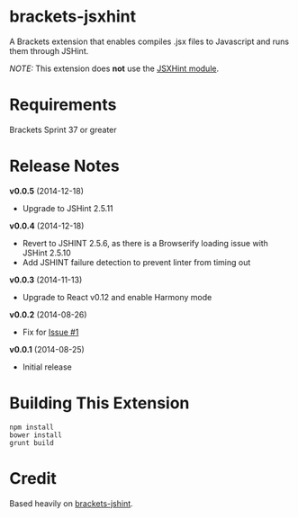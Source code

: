 brackets-jsxhint
=================

A Brackets extension that enables compiles .jsx files to Javascript and runs them through JSHint.

*NOTE:* This extension does **not** use the [JSXHint module](https://github.com/STRML/JSXHint).

Requirements
=====

Brackets Sprint 37 or greater

Release Notes
=====

**v0.0.5** (2014-12-18)

- Upgrade to JSHint 2.5.11

**v0.0.4** (2014-12-18)

- Revert to JSHINT 2.5.6, as there is a Browserify loading issue with JSHint 2.5.10
- Add JSHINT failure detection to prevent linter from timing out

**v0.0.3** (2014-11-13)

- Upgrade to React v0.12 and enable Harmony mode

**v0.0.2** (2014-08-26)

- Fix for [Issue #1](https://github.com/globexdesigns/brackets-jsxhint/issues/1)

**v0.0.1** (2014-08-25)

- Initial release

Building This Extension
=====

```
npm install
bower install
grunt build
```

Credit
=====

Based heavily on [brackets-jshint](https://github.com/cfjedimaster/brackets-jshint/).